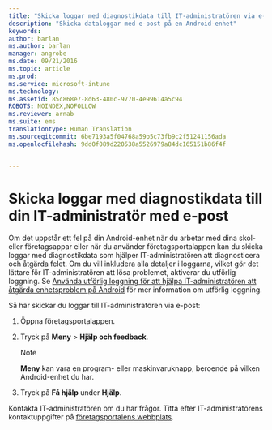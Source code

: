 ```yaml
---
title: "Skicka loggar med diagnostikdata till IT-administratören via e-post | Microsoft Intune"
description: "Skicka dataloggar med e-post på en Android-enhet"
keywords: 
author: barlan
ms.author: barlan
manager: angrobe
ms.date: 09/21/2016
ms.topic: article
ms.prod: 
ms.service: microsoft-intune
ms.technology: 
ms.assetid: 85c868e7-8d63-480c-9770-4e99614a5c94
ROBOTS: NOINDEX,NOFOLLOW
ms.reviewer: arnab
ms.suite: ems
translationtype: Human Translation
ms.sourcegitcommit: 6be7193a5f04768a59b5c73fb9c2f51241156ada
ms.openlocfilehash: 9dd0f089d220538a5526979a84dc165151b86f4f


---
```



# Skicka loggar med diagnostikdata till din IT-administratör med e-post

Om det uppstår ett fel på din Android-enhet när du arbetar med dina skol- eller företagsappar eller när du använder företagsportalappen kan du skicka loggar med diagnostikdata som hjälper IT-administratören att diagnosticera och åtgärda felet. Om du vill inkludera alla detaljer i loggarna, vilket gör det lättare för IT-administratören att lösa problemet, aktiverar du utförlig loggning. Se [Använda utförlig loggning för att hjälpa IT-administratören att åtgärda enhetsproblem på Android](use-verbose-logging-to-help-your-it-administrator-fix-device-issues-android.md) för mer information om utförlig loggning.

Så här skickar du loggar till IT-administratören via e-post:

1.  Öppna företagsportalappen.

2.  Tryck på **Meny** &gt;  **Hjälp och feedback**.

    > [!NOTE]
    > **Meny** kan vara en program- eller maskinvaruknapp, beroende på vilken Android-enhet du har.

3.  Tryck på **Få hjälp** under **Hjälp**.

Kontakta IT-administratören om du har frågor. Titta efter IT-administratörens kontaktuppgifter på [företagsportalens webbplats](http://portal.manage.microsoft.com).



<!--HONumber=Oct16_HO2-->


